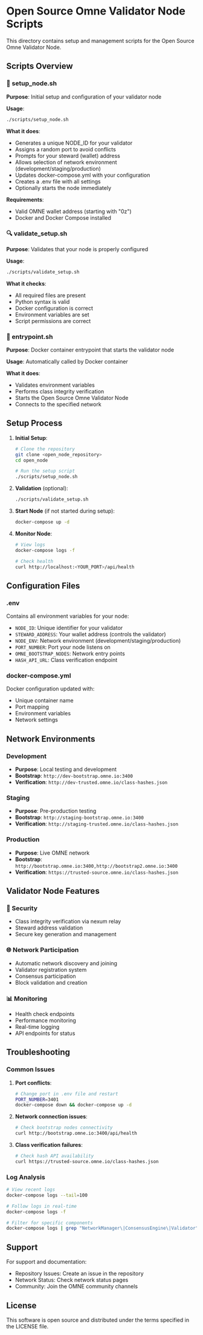 # Open Source Omne Validator Node Scripts

This directory contains setup and management scripts for the Open Source Omne Validator Node.

## Scripts Overview

### 🚀 setup_node.sh
**Purpose**: Initial setup and configuration of your validator node

**Usage**:
```bash
./scripts/setup_node.sh
```

**What it does**:
- Generates a unique NODE_ID for your validator
- Assigns a random port to avoid conflicts
- Prompts for your steward (wallet) address
- Allows selection of network environment (development/staging/production)
- Updates docker-compose.yml with your configuration
- Creates a .env file with all settings
- Optionally starts the node immediately

**Requirements**:
- Valid OMNE wallet address (starting with "0z")
- Docker and Docker Compose installed

### 🔍 validate_setup.sh
**Purpose**: Validates that your node is properly configured

**Usage**:
```bash
./scripts/validate_setup.sh
```

**What it checks**:
- All required files are present
- Python syntax is valid
- Docker configuration is correct
- Environment variables are set
- Script permissions are correct

### 🏁 entrypoint.sh
**Purpose**: Docker container entrypoint that starts the validator node

**Usage**: Automatically called by Docker container

**What it does**:
- Validates environment variables
- Performs class integrity verification
- Starts the Open Source Omne Validator Node
- Connects to the specified network

## Setup Process

1. **Initial Setup**:
   ```bash
   # Clone the repository
   git clone <open_node_repository>
   cd open_node
   
   # Run the setup script
   ./scripts/setup_node.sh
   ```

2. **Validation** (optional):
   ```bash
   ./scripts/validate_setup.sh
   ```

3. **Start Node** (if not started during setup):
   ```bash
   docker-compose up -d
   ```

4. **Monitor Node**:
   ```bash
   # View logs
   docker-compose logs -f
   
   # Check health
   curl http://localhost:<YOUR_PORT>/api/health
   ```

## Configuration Files

### .env
Contains all environment variables for your node:
- `NODE_ID`: Unique identifier for your validator
- `STEWARD_ADDRESS`: Your wallet address (controls the validator)
- `NODE_ENV`: Network environment (development/staging/production)
- `PORT_NUMBER`: Port your node listens on
- `OMNE_BOOTSTRAP_NODES`: Network entry points
- `HASH_API_URL`: Class verification endpoint

### docker-compose.yml
Docker configuration updated with:
- Unique container name
- Port mapping
- Environment variables
- Network settings

## Network Environments

### Development
- **Purpose**: Local testing and development
- **Bootstrap**: `http://dev-bootstrap.omne.io:3400`
- **Verification**: `http://dev-trusted.omne.io/class-hashes.json`

### Staging
- **Purpose**: Pre-production testing
- **Bootstrap**: `http://staging-bootstrap.omne.io:3400`
- **Verification**: `http://staging-trusted.omne.io/class-hashes.json`

### Production
- **Purpose**: Live OMNE network
- **Bootstrap**: `http://bootstrap.omne.io:3400,http://bootstrap2.omne.io:3400`
- **Verification**: `https://trusted-source.omne.io/class-hashes.json`

## Validator Node Features

### 🔐 Security
- Class integrity verification via nexum relay
- Steward address validation
- Secure key generation and management

### 🌐 Network Participation
- Automatic network discovery and joining
- Validator registration system
- Consensus participation
- Block validation and creation

### 📊 Monitoring
- Health check endpoints
- Performance monitoring
- Real-time logging
- API endpoints for status

## Troubleshooting

### Common Issues

1. **Port conflicts**:
   ```bash
   # Change port in .env file and restart
   PORT_NUMBER=3401
   docker-compose down && docker-compose up -d
   ```

2. **Network connection issues**:
   ```bash
   # Check bootstrap nodes connectivity
   curl http://bootstrap.omne.io:3400/api/health
   ```

3. **Class verification failures**:
   ```bash
   # Check hash API availability
   curl https://trusted-source.omne.io/class-hashes.json
   ```

### Log Analysis
```bash
# View recent logs
docker-compose logs --tail=100

# Follow logs in real-time
docker-compose logs -f

# Filter for specific components
docker-compose logs | grep "NetworkManager\|ConsensusEngine\|Validator"
```

## Support

For support and documentation:
- Repository Issues: Create an issue in the repository
- Network Status: Check network status pages
- Community: Join the OMNE community channels

## License

This software is open source and distributed under the terms specified in the LICENSE file.
